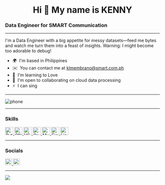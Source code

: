 
<h1 align="center"> Hi 👋 My name is KENNY </h1>

### Data Engineer for SMART Communication
-------------

I'm a Data Engineer with a big appetite for messy datasets—feed me bytes and watch me turn them into a feast of insights. Warning: I might become too adorable to debug!

*   🌍  I'm based in Philippines
*   ✉️  You can contact me at [klmembrano@smart.com.ph](mailto:klmembrano@smart.com.ph)
*   🧠  I'm learning to Love
*   🤝  I'm open to collaborating on cloud data processing
*   ⚡  I can sing


------------
![phone](https://img.shields.io/badge/Phone%20Number-+639621426195-blue?style=for-the-badge)

-------------

### Skills 
<p align="left">
  <a href="https://www.python.org/" target="_blank" rel="noreferrer">
    <img src="https://raw.githubusercontent.com/danielcranney/readme-generator/main/public/icons/skills/python-colored.svg" width="26" height="26" alt="Python" />
    <a></a>
  </a>
  <a href="https://www.gnu.org/software/bash/" target="_blank" rel="noreferrer">
    <img src="https://raw.githubusercontent.com/danielcranney/readme-generator/main/public/icons/skills/gnubash.svg" width="26" height="26" alt="GNU Bash" />
    <a></a>
  </a>
  <a href="https://code.visualstudio.com/" target="_blank" rel="noreferrer">
    <img src="https://raw.githubusercontent.com/danielcranney/readme-generator/main/public/icons/skills/visualstudiocode.svg" width="26" height="26" alt="VS Code" />
    <a></a>
  </a>
  <a href="https://www.oracle.com/uk/index.html" target="_blank" rel="noreferrer">
    <img src="https://raw.githubusercontent.com/danielcranney/readme-generator/main/public/icons/skills/oracle-colored.svg" width="26" height="26" alt="Oracle" />
    <a></a>
  </a>
  <a href="https://www.mysql.com/" target="_blank" rel="noreferrer">
    <img src="https://raw.githubusercontent.com/danielcranney/readme-generator/main/public/icons/skills/mysql-colored.svg" width="26" height="26" alt="MySQL" />
    <a></a>
  </a>
  <a href="https://www.figma.com/" target="_blank" rel="noreferrer">
    <img src="https://raw.githubusercontent.com/danielcranney/readme-generator/main/public/icons/skills/figma-colored.svg" width="26" height="26" alt="Figma" />
    <a></a>
  </a>
  <a href="https://www.linux.org" target="_blank" rel="noreferrer">
    <img src="https://raw.githubusercontent.com/danielcranney/readme-generator/main/public/icons/skills/linux-colored.svg" width="26" height="26" alt="Linux" />
  </a>
</p>

-------------

### Socials
<p align="left">
  <a href="https://www.github.com/SMART-KENNY" target="_blank" rel="noreferrer">
    <picture>
      <source media="(prefers-color-scheme: dark)" srcset="https://raw.githubusercontent.com/danielcranney/readme-generator/main/public/icons/socials/github-dark.svg" />
      <source media="(prefers-color-scheme: light)" srcset="https://raw.githubusercontent.com/danielcranney/readme-generator/main/public/icons/socials/github.svg" />
      <img src="https://raw.githubusercontent.com/danielcranney/readme-generator/main/public/icons/socials/github.svg" width="22" height="22" />
    </picture>
  </a>
  <a href="https://www.linkedin.com/in/kennymembrano" target="_blank" rel="noreferrer">
    <picture>
      <source media="(prefers-color-scheme: dark)" srcset="https://raw.githubusercontent.com/danielcranney/readme-generator/main/public/icons/socials/linkedin-dark.svg" />
      <source media="(prefers-color-scheme: light)" srcset="https://raw.githubusercontent.com/danielcranney/readme-generator/main/public/icons/socials/linkedin.svg" />
      <img src="https://raw.githubusercontent.com/danielcranney/readme-generator/main/public/icons/socials/linkedin.svg" width="22" height="22" />
    </picture>
  </a>
</p>


------------

![](https://nirzak-streak-stats.vercel.app/?user=smart-kenny&theme=dark&hide_border=false)<br/>
